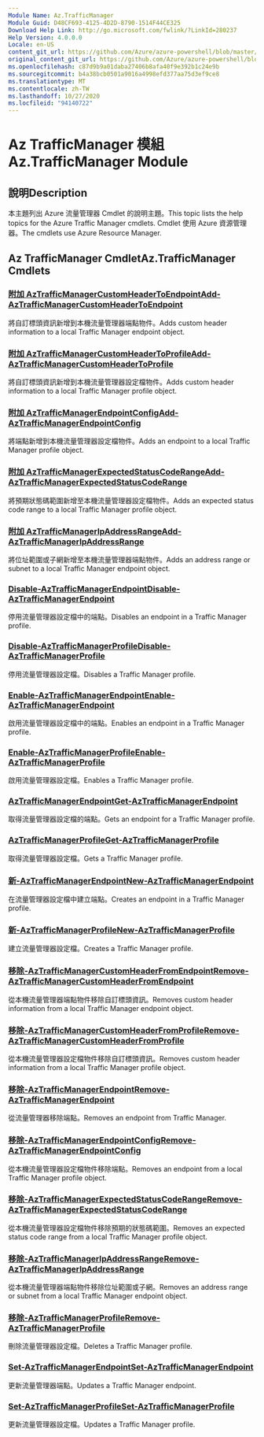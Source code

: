```yaml
---
Module Name: Az.TrafficManager
Module Guid: D48CF693-4125-4D2D-8790-1514F44CE325
Download Help Link: http://go.microsoft.com/fwlink/?LinkId=280237
Help Version: 4.0.0.0
Locale: en-US
content_git_url: https://github.com/Azure/azure-powershell/blob/master/src/TrafficManager/TrafficManager/help/Az.TrafficManager.md
original_content_git_url: https://github.com/Azure/azure-powershell/blob/master/src/TrafficManager/TrafficManager/help/Az.TrafficManager.md
ms.openlocfilehash: c87d9b9a01daba27406b8afa40f9e392b1c24e9b
ms.sourcegitcommit: b4a38bcb0501a9016a4998efd377aa75d3ef9ce8
ms.translationtype: MT
ms.contentlocale: zh-TW
ms.lasthandoff: 10/27/2020
ms.locfileid: "94140722"
---
```

# <span data-ttu-id="b897f-101">Az TrafficManager 模組</span><span class="sxs-lookup"><span data-stu-id="b897f-101">Az.TrafficManager Module</span></span>
## <span data-ttu-id="b897f-102">說明</span><span class="sxs-lookup"><span data-stu-id="b897f-102">Description</span></span>
<span data-ttu-id="b897f-103">本主題列出 Azure 流量管理器 Cmdlet 的說明主題。</span><span class="sxs-lookup"><span data-stu-id="b897f-103">This topic lists the help topics for the Azure Traffic Manager cmdlets.</span></span> <span data-ttu-id="b897f-104">Cmdlet 使用 Azure 資源管理器。</span><span class="sxs-lookup"><span data-stu-id="b897f-104">The cmdlets use Azure Resource Manager.</span></span>

## <span data-ttu-id="b897f-105">Az TrafficManager Cmdlet</span><span class="sxs-lookup"><span data-stu-id="b897f-105">Az.TrafficManager Cmdlets</span></span>
### [<span data-ttu-id="b897f-106">附加 AzTrafficManagerCustomHeaderToEndpoint</span><span class="sxs-lookup"><span data-stu-id="b897f-106">Add-AzTrafficManagerCustomHeaderToEndpoint</span></span>](Add-AzTrafficManagerCustomHeaderToEndpoint.md)
<span data-ttu-id="b897f-107">將自訂標頭資訊新增到本機流量管理器端點物件。</span><span class="sxs-lookup"><span data-stu-id="b897f-107">Adds custom header information to a local Traffic Manager endpoint object.</span></span>

### [<span data-ttu-id="b897f-108">附加 AzTrafficManagerCustomHeaderToProfile</span><span class="sxs-lookup"><span data-stu-id="b897f-108">Add-AzTrafficManagerCustomHeaderToProfile</span></span>](Add-AzTrafficManagerCustomHeaderToProfile.md)
<span data-ttu-id="b897f-109">將自訂標頭資訊新增到本機流量管理器設定檔物件。</span><span class="sxs-lookup"><span data-stu-id="b897f-109">Adds custom header information to a local Traffic Manager profile object.</span></span>

### [<span data-ttu-id="b897f-110">附加 AzTrafficManagerEndpointConfig</span><span class="sxs-lookup"><span data-stu-id="b897f-110">Add-AzTrafficManagerEndpointConfig</span></span>](Add-AzTrafficManagerEndpointConfig.md)
<span data-ttu-id="b897f-111">將端點新增到本機流量管理器設定檔物件。</span><span class="sxs-lookup"><span data-stu-id="b897f-111">Adds an endpoint to a local Traffic Manager profile object.</span></span>

### [<span data-ttu-id="b897f-112">附加 AzTrafficManagerExpectedStatusCodeRange</span><span class="sxs-lookup"><span data-stu-id="b897f-112">Add-AzTrafficManagerExpectedStatusCodeRange</span></span>](Add-AzTrafficManagerExpectedStatusCodeRange.md)
<span data-ttu-id="b897f-113">將預期狀態碼範圍新增至本機流量管理器設定檔物件。</span><span class="sxs-lookup"><span data-stu-id="b897f-113">Adds an expected status code range to a local Traffic Manager profile object.</span></span>

### [<span data-ttu-id="b897f-114">附加 AzTrafficManagerIpAddressRange</span><span class="sxs-lookup"><span data-stu-id="b897f-114">Add-AzTrafficManagerIpAddressRange</span></span>](Add-AzTrafficManagerIpAddressRange.md)
<span data-ttu-id="b897f-115">將位址範圍或子網新增至本機流量管理器端點物件。</span><span class="sxs-lookup"><span data-stu-id="b897f-115">Adds an address range or subnet to a local Traffic Manager endpoint object.</span></span>

### [<span data-ttu-id="b897f-116">Disable-AzTrafficManagerEndpoint</span><span class="sxs-lookup"><span data-stu-id="b897f-116">Disable-AzTrafficManagerEndpoint</span></span>](Disable-AzTrafficManagerEndpoint.md)
<span data-ttu-id="b897f-117">停用流量管理器設定檔中的端點。</span><span class="sxs-lookup"><span data-stu-id="b897f-117">Disables an endpoint in a Traffic Manager profile.</span></span>

### [<span data-ttu-id="b897f-118">Disable-AzTrafficManagerProfile</span><span class="sxs-lookup"><span data-stu-id="b897f-118">Disable-AzTrafficManagerProfile</span></span>](Disable-AzTrafficManagerProfile.md)
<span data-ttu-id="b897f-119">停用流量管理器設定檔。</span><span class="sxs-lookup"><span data-stu-id="b897f-119">Disables a Traffic Manager profile.</span></span>

### [<span data-ttu-id="b897f-120">Enable-AzTrafficManagerEndpoint</span><span class="sxs-lookup"><span data-stu-id="b897f-120">Enable-AzTrafficManagerEndpoint</span></span>](Enable-AzTrafficManagerEndpoint.md)
<span data-ttu-id="b897f-121">啟用流量管理器設定檔中的端點。</span><span class="sxs-lookup"><span data-stu-id="b897f-121">Enables an endpoint in a Traffic Manager profile.</span></span>

### [<span data-ttu-id="b897f-122">Enable-AzTrafficManagerProfile</span><span class="sxs-lookup"><span data-stu-id="b897f-122">Enable-AzTrafficManagerProfile</span></span>](Enable-AzTrafficManagerProfile.md)
<span data-ttu-id="b897f-123">啟用流量管理器設定檔。</span><span class="sxs-lookup"><span data-stu-id="b897f-123">Enables a Traffic Manager profile.</span></span>

### [<span data-ttu-id="b897f-124">AzTrafficManagerEndpoint</span><span class="sxs-lookup"><span data-stu-id="b897f-124">Get-AzTrafficManagerEndpoint</span></span>](Get-AzTrafficManagerEndpoint.md)
<span data-ttu-id="b897f-125">取得流量管理器設定檔的端點。</span><span class="sxs-lookup"><span data-stu-id="b897f-125">Gets an endpoint for a Traffic Manager profile.</span></span>

### [<span data-ttu-id="b897f-126">AzTrafficManagerProfile</span><span class="sxs-lookup"><span data-stu-id="b897f-126">Get-AzTrafficManagerProfile</span></span>](Get-AzTrafficManagerProfile.md)
<span data-ttu-id="b897f-127">取得流量管理器設定檔。</span><span class="sxs-lookup"><span data-stu-id="b897f-127">Gets a Traffic Manager profile.</span></span>

### [<span data-ttu-id="b897f-128">新-AzTrafficManagerEndpoint</span><span class="sxs-lookup"><span data-stu-id="b897f-128">New-AzTrafficManagerEndpoint</span></span>](New-AzTrafficManagerEndpoint.md)
<span data-ttu-id="b897f-129">在流量管理器設定檔中建立端點。</span><span class="sxs-lookup"><span data-stu-id="b897f-129">Creates an endpoint in a Traffic Manager profile.</span></span>

### [<span data-ttu-id="b897f-130">新-AzTrafficManagerProfile</span><span class="sxs-lookup"><span data-stu-id="b897f-130">New-AzTrafficManagerProfile</span></span>](New-AzTrafficManagerProfile.md)
<span data-ttu-id="b897f-131">建立流量管理器設定檔。</span><span class="sxs-lookup"><span data-stu-id="b897f-131">Creates a Traffic Manager profile.</span></span>

### [<span data-ttu-id="b897f-132">移除-AzTrafficManagerCustomHeaderFromEndpoint</span><span class="sxs-lookup"><span data-stu-id="b897f-132">Remove-AzTrafficManagerCustomHeaderFromEndpoint</span></span>](Remove-AzTrafficManagerCustomHeaderFromEndpoint.md)
<span data-ttu-id="b897f-133">從本機流量管理器端點物件移除自訂標頭資訊。</span><span class="sxs-lookup"><span data-stu-id="b897f-133">Removes custom header information from a local Traffic Manager endpoint object.</span></span>

### [<span data-ttu-id="b897f-134">移除-AzTrafficManagerCustomHeaderFromProfile</span><span class="sxs-lookup"><span data-stu-id="b897f-134">Remove-AzTrafficManagerCustomHeaderFromProfile</span></span>](Remove-AzTrafficManagerCustomHeaderFromProfile.md)
<span data-ttu-id="b897f-135">從本機流量管理器設定檔物件移除自訂標頭資訊。</span><span class="sxs-lookup"><span data-stu-id="b897f-135">Removes custom header information from a local Traffic Manager profile object.</span></span>

### [<span data-ttu-id="b897f-136">移除-AzTrafficManagerEndpoint</span><span class="sxs-lookup"><span data-stu-id="b897f-136">Remove-AzTrafficManagerEndpoint</span></span>](Remove-AzTrafficManagerEndpoint.md)
<span data-ttu-id="b897f-137">從流量管理器移除端點。</span><span class="sxs-lookup"><span data-stu-id="b897f-137">Removes an endpoint from Traffic Manager.</span></span>

### [<span data-ttu-id="b897f-138">移除-AzTrafficManagerEndpointConfig</span><span class="sxs-lookup"><span data-stu-id="b897f-138">Remove-AzTrafficManagerEndpointConfig</span></span>](Remove-AzTrafficManagerEndpointConfig.md)
<span data-ttu-id="b897f-139">從本機流量管理器設定檔物件移除端點。</span><span class="sxs-lookup"><span data-stu-id="b897f-139">Removes an endpoint from a local Traffic Manager profile object.</span></span>

### [<span data-ttu-id="b897f-140">移除-AzTrafficManagerExpectedStatusCodeRange</span><span class="sxs-lookup"><span data-stu-id="b897f-140">Remove-AzTrafficManagerExpectedStatusCodeRange</span></span>](Remove-AzTrafficManagerExpectedStatusCodeRange.md)
<span data-ttu-id="b897f-141">從本機流量管理器設定檔物件移除預期的狀態碼範圍。</span><span class="sxs-lookup"><span data-stu-id="b897f-141">Removes an expected status code range from a local Traffic Manager profile object.</span></span>

### [<span data-ttu-id="b897f-142">移除-AzTrafficManagerIpAddressRange</span><span class="sxs-lookup"><span data-stu-id="b897f-142">Remove-AzTrafficManagerIpAddressRange</span></span>](Remove-AzTrafficManagerIpAddressRange.md)
<span data-ttu-id="b897f-143">從本機流量管理器端點物件移除位址範圍或子網。</span><span class="sxs-lookup"><span data-stu-id="b897f-143">Removes an address range or subnet from a local Traffic Manager endpoint object.</span></span>

### [<span data-ttu-id="b897f-144">移除-AzTrafficManagerProfile</span><span class="sxs-lookup"><span data-stu-id="b897f-144">Remove-AzTrafficManagerProfile</span></span>](Remove-AzTrafficManagerProfile.md)
<span data-ttu-id="b897f-145">刪除流量管理器設定檔。</span><span class="sxs-lookup"><span data-stu-id="b897f-145">Deletes a Traffic Manager profile.</span></span>

### [<span data-ttu-id="b897f-146">Set-AzTrafficManagerEndpoint</span><span class="sxs-lookup"><span data-stu-id="b897f-146">Set-AzTrafficManagerEndpoint</span></span>](Set-AzTrafficManagerEndpoint.md)
<span data-ttu-id="b897f-147">更新流量管理器端點。</span><span class="sxs-lookup"><span data-stu-id="b897f-147">Updates a Traffic Manager endpoint.</span></span>

### [<span data-ttu-id="b897f-148">Set-AzTrafficManagerProfile</span><span class="sxs-lookup"><span data-stu-id="b897f-148">Set-AzTrafficManagerProfile</span></span>](Set-AzTrafficManagerProfile.md)
<span data-ttu-id="b897f-149">更新流量管理器設定檔。</span><span class="sxs-lookup"><span data-stu-id="b897f-149">Updates a Traffic Manager profile.</span></span>

